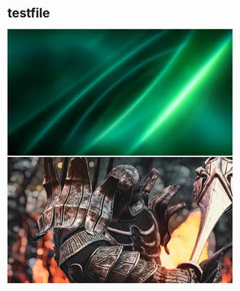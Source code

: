 # testfile
![1](https://github.com/totoro65/testfile/blob/main/1.jpg?raw=true)
![wp8247786](https://github.com/totoro65/testfile/blob/main/wp8247786.jpg?raw=true)
![]()
